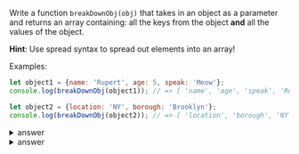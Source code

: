 
Write a function `breakDownObj(obj)` that takes in an object as a parameter 
and returns an array containing:  all the keys from the object **and** all the 
values of the object.

**Hint**: Use spread syntax to spread out elements into an array!


Examples:

```js
let object1 = {name: 'Rupert', age: 5, speak: 'Meow'};
console.log(breakDownObj(object1)); // => [ 'name', 'age', 'speak', 'Rupert', 5, 'Meow' ]

let object2 = {location: 'NY', borough: 'Brooklyn'};
console.log(breakDownObj(object2)); // => [ 'location', 'borough', 'NY', 'Brooklyn' ]
```


<details>

  <summary>answer</summary>

  ```js
function breakDownObj(obj) {
  let keysArray = Object.keys(obj);
  let valuesArray = Object.values(obj);
  return [...keysArray, ...valuesArray];
}
  ```
</details>


<details>

  <summary>answer</summary>

  ```js
function breakDownObj(obj) {
  let keysArray = Object.keys(obj);
  let valuesArray = Object.values(obj);
  
  return keysArray.concat(valuesArray);
}
  ```
</details>
